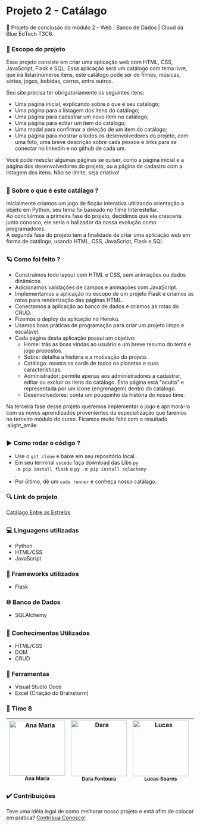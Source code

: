 # Projeto 2 - Catálago 
  💙 Projeto de conclusão do módulo 2 - Web | Banco de Dados | Cloud da Blue EdTech T3C6. 

### :date: Escopo do projeto 
  Esse projeto consiste em criar uma aplicação web com HTML, CSS, JavaScript, Flask e SQL. Essa aplicação será um catálogo com tema livre, que irá listarinúmeros itens, este catálogo pode ser de filmes, músicas, séries, jogos, bebidas,
carros, entre outros.

Seu site precisa ter obrigatoriamente os seguintes itens:
- Uma página inicial, explicando sobre o que é seu catálogo;
- Uma página para a listagem dos itens do catálogo;
- Uma página para cadastrar um novo item no catálogo;
- Uma página para editar um item do catálogo;
- Uma modal para confirmar a deleção de um item do catálogo;
- Uma página para mostrar a todos os desenvolvedores do projeto, com uma foto, uma breve descrição sobre cada pessoa e links para se conectar no linkedin e no github de cada um.

Você pode mesclar algumas páginas se quiser, como a página inicial e a página dos desenvolvedores do projeto, ou a página de cadastro com a listagem dos itens. Não
se limite, seja criativo!
##

### 🎲 Sobre o que é este catálago ? 
  Inicialmente criamos um jogo de ficção interativa utilizando orientação a objeto em Python, seu tema foi baseado no filme Interestellar. 
  <br>Ao concluirmos a primeira fase do projeto, decidimos que ele cresceria junto conosco, ele seria o balizador da nossa evolução como programadores.
  <br>A segunda fase do projeto tem a finalidade de criar uma aplicação web em forma de catálogo, usando HTML, CSS, JavaScript, Flask e SQL.
##

###  🪐 Como foi feito ?
- Construimos todo layout com HTML e CSS, sem animações ou dados dinâmicos.
- Adicionamos validações de campos e animações com JavaScript.
- Implementamos a aplicação no escopo de um projeto Flask e criamos as rotas para renderização das páginas HTML.
- Conectamos a aplicação ao banco de dados e criamos as rotas do CRUD.
- Fizemos o deploy da aplicação no Heroku.
- Usamos boas práticas de programação para criar um projeto limpo e escalável.
- Cada página desta aplicação possui um objetivo:
    - Home: trás as boas vindas ao usuário e um breve resumo do tema e jogo propostos.
    - Sobre: detalha a história e a motivação do projeto.
    - Catálogo: mostra os cards de todos os planetas e suas características.
    - Administrador: permite apenas aos administradores a cadastrar, editar ou excluir os itens do catálogo. Esta página está "oculta" e representada por um ícone (engrenagem) dentro do catálogo.
    - Desenvolvedores: conta um pouquinho da história do nosso time.
    
Na terceira fase desse projeto queremos implementar o jogo e aprimorá-lo com os novos aprendizados provenientes da especialização que faremos no terceiro módulo do curso.
Ficamos muito feliz com o resultado :slight_smile:
##

### :arrow_forward: Como rodar o código ?
- Use o <code>git clone</code> e baixe em seu repositório local.
- Em seu terminal <code>vscode</code> faça download das Libs <code>py -m pip install flask</code> e <code>py -m pip install sqlachemy </code>.
- Por último, dê um <code>code runner</code> e conheça nosso catálago.

### :mag: Link do projeto
<a href="https://interstellarcode.herokuapp.com/">Catálago Entre as Estrelas</a>
##
### 💻 Linguagens utilizadas
- Python
- HTML/CSS
- JavaScript

### :yarn: Frameworks utilizados
- Flask

### :globe_with_meridians: Banco de Dados 
- SQLAlchemy
##

### 🧠 Conhecimentos Utilizados
- HTML/CSS
- DOM
- CRUD

### :wrench: Ferramentas
- Visual Studio Code
- Excel (Criação do Brainstorm)

### :large_blue_circle: Time 8 

 | [<img alt="Ana Maria" height="148"  width="150" src="https://avatars.githubusercontent.com/u/78694472?v=4"><br><sub>Ana Maria</sub>](https://github.com/anamsilva1981)| [<img alt="Dara" width="150" src="https://avatars.githubusercontent.com/u/81888608?v=4"><br><sub>Dara Fontoura</sub>](https://github.com/mdar4) | [<img alt="Lucas" width="150" src="https://avatars.githubusercontent.com/u/17258174?v=4"><br><sub>Lucas Soares</sub>](https://github.com/lucasbanksys)| [<img alt="Marla" width="150" src="https://avatars.githubusercontent.com/u/83611980?v=4"><br><sub>Marla Cabral</sub>](https://github.com/marlacabral) | [<img alt="Patrick" height="148" width="150" src="https://avatars.githubusercontent.com/u/85564550?v=4"><br><sub>Patrick Wendeel</sub>](https://github.com/wendeel-lima) |
 | :---: | :---: | :---: | :---: | :---:|
  
### :heavy_check_mark: Contribuições
<p>Teve uma idéia legal de como melhorar nosso projeto e está afim de colocar em prática? <a href="https://github.com/ProjetoFinal-Mod01-Blue/EntreAsEstrelas/pulls">Contribua Conosco!</a></p>

##
